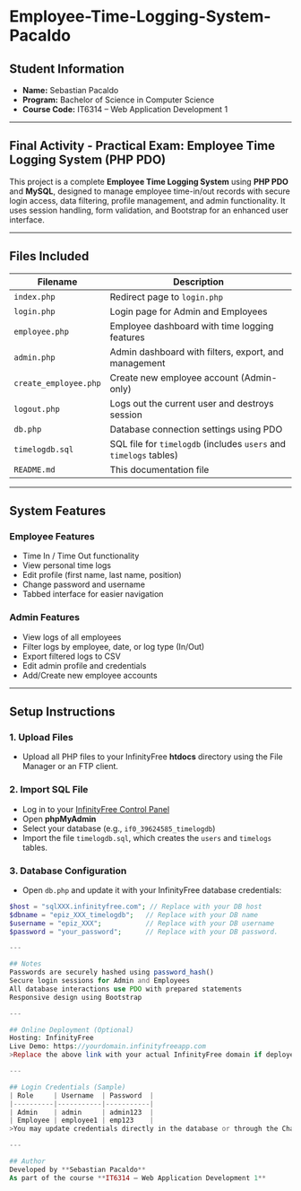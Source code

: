 # Employee-Time-Logging-System-Pacaldo

## Student Information

- **Name:** Sebastian Pacaldo  
- **Program:** Bachelor of Science in Computer Science  
- **Course Code:** IT6314 – Web Application Development 1  

---

## Final Activity - Practical Exam: Employee Time Logging System (PHP PDO)

This project is a complete **Employee Time Logging System** using **PHP PDO** and **MySQL**, designed to manage employee time-in/out records with secure login access, data filtering, profile management, and admin functionality. It uses session handling, form validation, and Bootstrap for an enhanced user interface.

---

## Files Included

| Filename             | Description                                          |
|----------------------|------------------------------------------------------|
| `index.php`          | Redirect page to `login.php`                         |
| `login.php`          | Login page for Admin and Employees                   |
| `employee.php`       | Employee dashboard with time logging features        |
| `admin.php`          | Admin dashboard with filters, export, and management |
| `create_employee.php`| Create new employee account (Admin-only)             |
| `logout.php`         | Logs out the current user and destroys session       |
| `db.php`             | Database connection settings using PDO               |
| `timelogdb.sql`      | SQL file for `timelogdb` (includes `users` and `timelogs` tables) |
| `README.md`          | This documentation file                              |

---

## System Features

### Employee Features
- Time In / Time Out functionality
- View personal time logs
- Edit profile (first name, last name, position)
- Change password and username
- Tabbed interface for easier navigation

### Admin Features
- View logs of all employees
- Filter logs by employee, date, or log type (In/Out)
- Export filtered logs to CSV
- Edit admin profile and credentials
- Add/Create new employee accounts

---

## Setup Instructions

### 1. Upload Files
- Upload all PHP files to your InfinityFree **htdocs** directory using the File Manager or an FTP client.

### 2. Import SQL File
- Log in to your [InfinityFree Control Panel](https://app.infinityfree.net)
- Open **phpMyAdmin**
- Select your database (e.g., `if0_39624585_timelogdb`)
- Import the file `timelogdb.sql`, which creates the `users` and `timelogs` tables.

### 3. Database Configuration
- Open `db.php` and update it with your InfinityFree database credentials:

```php
$host = "sqlXXX.infinityfree.com"; // Replace with your DB host
$dbname = "epiz_XXX_timelogdb";   // Replace with your DB name
$username = "epiz_XXX";           // Replace with your DB username
$password = "your_password";      // Replace with your DB password.

---

## Notes
Passwords are securely hashed using password_hash()
Secure login sessions for Admin and Employees
All database interactions use PDO with prepared statements
Responsive design using Bootstrap

---

## Online Deployment (Optional)
Hosting: InfinityFree
Live Demo: https://yourdomain.infinityfreeapp.com  
>Replace the above link with your actual InfinityFree domain if deployed.

---

## Login Credentials (Sample)
| Role     | Username  | Password  |
|----------|-----------|-----------|
| Admin    | admin     | admin123  |
| Employee | employee1 | emp123    |
>You may update credentials directly in the database or through the Change Credentials tab.

---

## Author
Developed by **Sebastian Pacaldo**
As part of the course **IT6314 – Web Application Development 1**


